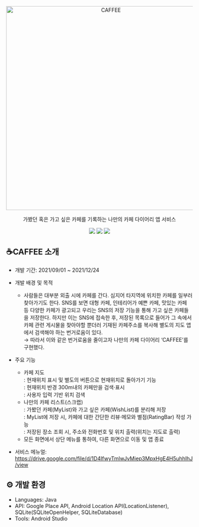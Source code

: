 <div align="center">

<img src="https://drive.google.com/uc?export=view&id=1SNB7PeRHeTW1z4tWEJZNYSD7O6XR1Ms8" alt="CAFFEE" width="550px" />


가봤던 혹은 가고 싶은 카페를 기록하는 나만의 카페 다이어리 앱 서비스

<img src="https://img.shields.io/badge/Java-007396?style=flat&logo=java&logoColor=white" />  
<img src="https://img.shields.io/badge/Google Place API-4285F4?style=flat&logo=googlemaps&logoColor=white" /> 
<img src="https://img.shields.io/badge/Android Studio-3DDC84?style=flat&logo=androidstudio&logoColor=white" /> 

</div>


## ☕CAFFEE 소개


+ 개발 기간: 2021/09/01 ~ 2021/12/24
+ 개발 배경 및 목적
  * 사람들은 대부분 외출 시에 카페를 간다. 심지어 타지역에 위치한 카페를 일부러 찾아가기도 한다. SNS를 보면 대형 카페, 인테리어가 예쁜 카페, 맛있는 카페 등 다양한 카페가 광고되고 우리는 SNS의 저장 기능을 통해 가고 싶은 카페들을 저장한다. 하지만 이는 SNS에 접속한 후, 저장된 목록으로 들어가 그 속에서 카페 관련 게시물을 찾아야할 뿐더러 기재된 카페주소를 복사해 별도의 지도 앱에서 검색해야 하는 번거로움이 있다. 
    </br>→ 따라서 이와 같은 번거로움을 줄이고자 나만의 카페 다이어리 ‘CAFFEE’를 구현했다.
    
+ 주요 기능
  * 카페 지도</br>: 현재위치 표시 및 별도의 버튼으로 현재위치로 돌아가기 기능</br>: 현재위치 반경 300m내의 카페만을 검색·표시</br>: 사용자 입력 기반 위치 검색
  * 나만의 카페 리스트(스크랩)</br>: 가봤던 카페(MyList)와 가고 싶은 카페(WishList)를 분리해 저장</br>: MyList에 저장 시, 카페에 대한 간단한 리뷰·메모와 별점(RatingBar) 작성 가능</br>: 저장된 장소 조회 시, 주소와 전화번호 및 위치 출력(위치는 지도로 출력)
  * 모든 화면에서 상단 메뉴를 통하여, 다른 화면으로 이동 및 앱 종료
    
+ 서비스 메뉴얼: https://drive.google.com/file/d/1D4IfwyTmlwJvMiep3MpxHgE4H5uhhIhJ/view


## ⚙ 개발 환경


+ Languages: Java
+ API: Google Place API, Android Location API(LocationListener), SQLite(SQLiteOpenHelper, SQLiteDatabase)
+ Tools: Android Studio
